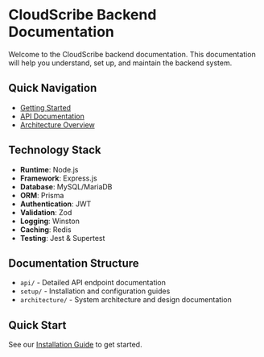 # CloudScribe Backend Documentation

Welcome to the CloudScribe backend documentation. This documentation will help you understand, set up, and maintain the backend system.

## Quick Navigation

- [Getting Started](setup/installation.md)
- [API Documentation](api/)
- [Architecture Overview](architecture/structure.md)

## Technology Stack

- **Runtime**: Node.js
- **Framework**: Express.js
- **Database**: MySQL/MariaDB
- **ORM**: Prisma
- **Authentication**: JWT
- **Validation**: Zod
- **Logging**: Winston
- **Caching**: Redis
- **Testing**: Jest & Supertest

## Documentation Structure

- `api/` - Detailed API endpoint documentation
- `setup/` - Installation and configuration guides
- `architecture/` - System architecture and design documentation

## Quick Start

See our [Installation Guide](setup/installation.md) to get started. 